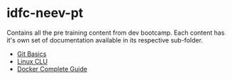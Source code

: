 # idfc-neev-pt
Contains all the pre training content from dev bootcamp. Each content has it's own set of documentation available in its respective sub-folder.
- [Git Basics](/odin-stuff)
- [Linux CLU](/ssh-commands/)
- [Docker Complete Guide](/docker-complete/)